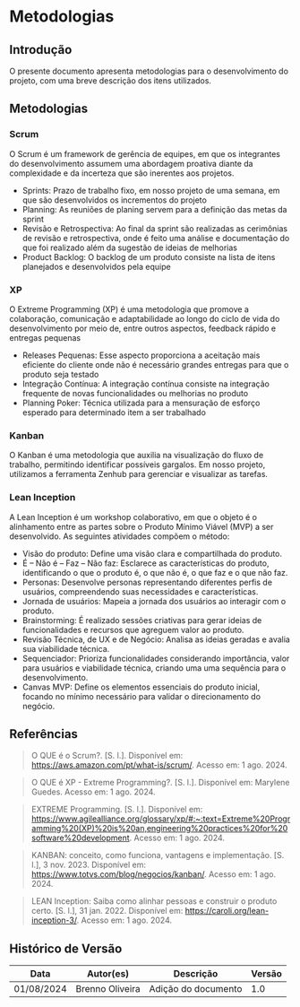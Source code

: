 # Metodologias

## Introdução 
O presente documento apresenta metodologias para o desenvolvimento do projeto, com uma breve descrição dos itens utilizados.

## Metodologias

### Scrum
O Scrum é um framework de gerência de equipes, em que os integrantes do desenvolvimento assumem uma abordagem proativa diante da complexidade e da incerteza que são inerentes aos projetos.
- Sprints: Prazo de trabalho fixo, em nosso projeto de uma semana, em que são desenvolvidos os incrementos do projeto
- Planning: As reuniões de planing servem para a definição das metas da sprint
- Revisão e Retrospectiva: Ao final da sprint são realizadas as cerimônias de revisão e retrospectiva, onde é feito uma análise e documentação do que foi realizado além da sugestão de ideias de melhorias 
- Product Backlog: O backlog de um produto consiste na lista de itens planejados e desenvolvidos pela equipe  

### XP
O Extreme Programming (XP) é uma metodologia que promove a colaboração, comunicação e adaptabilidade ao longo do ciclo de vida do desenvolvimento por meio de, entre outros aspectos, feedback rápido e entregas pequenas 
- Releases Pequenas: Esse aspecto proporciona a aceitação mais eficiente do cliente onde não é necessário grandes entregas para que o produto seja testado
- Integração Contínua: A integração contínua consiste na integração frequente de novas funcionalidades ou melhorias no produto 
- Planning Poker: Técnica utilizada para a mensuração de esforço esperado para determinado item a ser trabalhado 

### Kanban
O Kanban é uma metodologia que auxilia na visualização do fluxo de trabalho, permitindo identificar possíveis gargalos. Em nosso projeto, utilizamos a ferramenta Zenhub para gerenciar e visualizar as tarefas.

### Lean Inception
A Lean Inception é um workshop colaborativo, em que o objeto é o alinhamento entre as partes sobre o Produto Mínimo Viável (MVP) a ser desenvolvido. As seguintes atividades compõem o método:
- Visão do produto: Define uma visão clara e compartilhada do produto.
- É – Não é – Faz – Não faz: Esclarece as características do produto, identificando o que o produto é, o que não é, o que faz e o que não faz.
- Personas: Desenvolve personas representando diferentes perfis de usuários, compreendendo suas necessidades e características.
- Jornada de usuários: Mapeia a jornada dos usuários ao interagir com o produto.
- Brainstorming: É realizado sessões criativas para gerar ideias de funcionalidades e recursos que agreguem valor ao produto.
- Revisão Técnica, de UX e de Negócio: Analisa as ideias geradas e avalia sua viabilidade técnica.
- Sequenciador: Prioriza funcionalidades considerando importância, valor para usuários e viabilidade técnica, criando uma uma sequência para o desenvolvimento.
- Canvas MVP: Define os elementos essenciais do produto inicial, 
focando no mínimo necessário para validar o direcionamento do negócio.

## Referências
> O QUE é o Scrum?. [S. l.]. Disponível em: https://aws.amazon.com/pt/what-is/scrum/. Acesso em: 1 ago. 2024.

> O QUE é XP - Extreme Programming?. [S. l.]. Disponível em: Marylene Guedes. Acesso em: 1 ago. 2024.

> EXTREME Programming. [S. l.]. Disponível em: https://www.agilealliance.org/glossary/xp/#:~:text=Extreme%20Programming%20(XP)%20is%20an,engineering%20practices%20for%20software%20development. Acesso em: 1 ago. 2024.

> KANBAN: conceito, como funciona, vantagens e implementação. [S. l.], 3 nov. 2023. Disponível em: https://www.totvs.com/blog/negocios/kanban/. Acesso em: 1 ago. 2024.

> LEAN Inception: Saiba como alinhar pessoas e construir o produto certo. [S. l.], 31 jan. 2022. Disponível em: https://caroli.org/lean-inception-3/. Acesso em: 1 ago. 2024.

## Histórico de Versão

Data|Autor(es)|Descrição|Versão
----|---------|--------------|--------
01/08/2024 | Brenno Oliveira | Adição do documento | 1.0